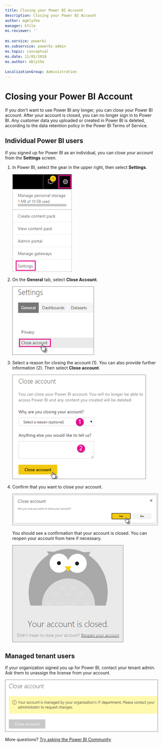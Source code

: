 ```yaml
---
title: Closing your Power BI Account
description: Closing your Power BI Account
author: mgblythe
manager: kfile
ms.reviewer: ''

ms.service: powerbi
ms.subservice: powerbi-admin
ms.topic: conceptual
ms.date: 11/01/2018
ms.author: mblythe

LocalizationGroup: Administration
---
```


# Closing your Power BI Account

If you don't want to use Power BI any longer, you can close your Power BI account.  After your account is closed, you can no longer sign in to Power BI. Any customer data you uploaded or created in Power BI is deleted, according to the data retention policy in the Power BI Terms of Service.

## Individual Power BI users

If you signed up for Power BI as an individual, you can close your account from the **Settings** screen.

1. In Power BI, select the gear in the upper right, then select **Settings**.

    ![Settings](media/service-admin-closing-your-account/closeaccount-settings.png)

1. On the **General** tab, select **Close Account**.

    ![Close account](media/service-admin-closing-your-account/closeaccount-settings2.png)

1. Select a reason for closing the account (1). You can also provide further information (2). Then select **Close account**.

    ![Select a reason](media/service-admin-closing-your-account/closeaccount-settings3.png)

1. Confirm that you want to close your account.

    ![Confirm closure](media/service-admin-closing-your-account/closeaccount-settings4.png)

    You should see a confirmation that your account is closed. You can reopen your account from here if necessary.

    ![Account confirmation](media/service-admin-closing-your-account/closeaccount-settings5.png)

## Managed tenant users

If your organization signed you up for Power BI, contact your tenant admin. Ask them to unassign the license from your account.

![Managed close account](media/service-admin-closing-your-account/closeaccountmanaged.png)

More questions? [Try asking the Power BI Community](http://community.powerbi.com/)